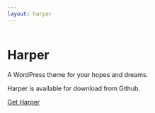 ```yaml
---
layout: harper
---
```

<div class="harper-intro">
	<div class="harper-intro-image">
		<img src="">
	</div>
	<div class="harper-intro-text">
		<h1>Harper</h1>
		<p>A WordPress theme for your hopes and dreams.</p>
	</div>
</div>

<div class="harper-features">

</div>

<div class="harper-get">
	<p>Harper is available for download from Github.</p>
	<a href="https://github.com/samhermes/harper">Get Harper</a>
</div>